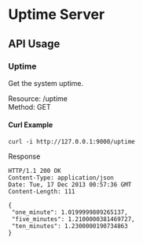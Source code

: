 # Uptime Server

## API Usage

### Uptime

Get the system uptime.

Resource: /uptime  
Method: GET

#### Curl Example
```
curl -i http://127.0.0.1:9000/uptime
```

Response

```
HTTP/1.1 200 OK
Content-Type: application/json
Date: Tue, 17 Dec 2013 00:57:36 GMT
Content-Length: 111

{
 "one_minute": 1.0199999809265137,
 "five_minutes": 1.2100000381469727,
 "ten_minutes": 1.2300000190734863
}
```

